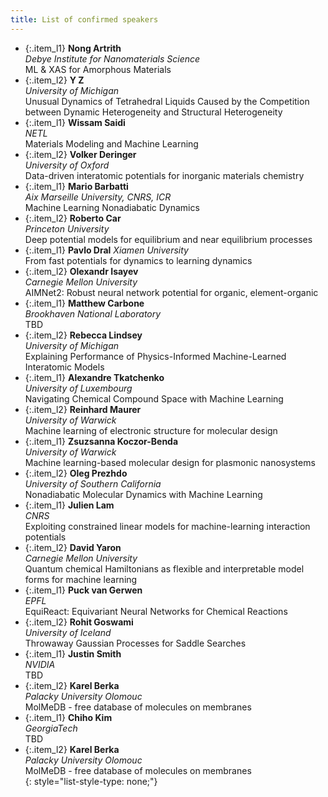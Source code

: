```yaml
---
title: List of confirmed speakers
---
```


<style type="text/css">
  .custom-list-style-type {
    list-style-type: square;
  }
  .item_l1 {
    font-size: 0.7em; 
    line-height: 160%; 
    border-radius: 0px; 
    padding: 10px;
    background-color: #6cc58d4d;
    margin-bottom: 0px;
    text-align: justify;
  }

  .item_l2 {
    font-size: 0.7em; 
    line-height: 160%; 
    border-radius: 0px; 
    padding: 10px;
    background-color: #e8dddc;
    margin-bottom: 0px;
  }

</style>

- {:.item_l1} **Nong Artrith**  
   *Debye Institute for Nanomaterials Science*  
   ML & XAS for Amorphous Materials
   <br> 
- {:.item_l2} **Y	Z**  
   *University of Michigan*  
   Unusual Dynamics of Tetrahedral Liquids Caused by the Competition between Dynamic Heterogeneity and Structural Heterogeneity
   <br>    
- {:.item_l1} **Wissam Saidi**  
   *NETL*  
   Materials Modeling and Machine Learning
   <br>
- {:.item_l2} **Volker Deringer**      
   *University of Oxford*     
   Data-driven interatomic potentials for inorganic materials chemistry
   <br>
- {:.item_l1} **Mario Barbatti**    
   *Aix Marseille University, CNRS, ICR*     
   Machine Learning Nonadiabatic Dynamics
   <br>
- {:.item_l2} **Roberto Car**   
  *Princeton University*  
   Deep potential models for equilibrium and near equilibrium processes
   <br>
- {:.item_l1} **Pavlo Dral** 
   *Xiamen University*     
   From fast potentials for dynamics to learning dynamics
   <br> 
- {:.item_l2} **Olexandr Isayev**   
   *Carnegie Mellon University*  
   AIMNet2: Robust neural network potential for organic, element-organic
   <br>
- {:.item_l1} **Matthew Carbone**   
   *Brookhaven National Laboratory*    
   TBD
   <br>
- {:.item_l2} **Rebecca Lindsey**   
    *University of Michigan*   
    Explaining Performance of Physics-Informed Machine-Learned Interatomic Models
    <br>
- {:.item_l1} **Alexandre Tkatchenko**   
    *University of Luxembourg*  
    Navigating Chemical Compound Space with Machine Learning
    <br>
- {:.item_l2} **Reinhard Maurer**   
    *University of Warwick*     
    Machine learning of electronic structure for molecular design
    <br>
- {:.item_l1} **Zsuzsanna Koczor-Benda**    
    *University of Warwick*    
    Machine learning-based molecular design for plasmonic nanosystems
    <br>
- {:.item_l2} **Oleg Prezhdo**    
    *University of Southern California*  
    Nonadiabatic Molecular Dynamics with Machine Learning
    <br>
- {:.item_l1} **Julien Lam**   
    *CNRS*      
    Exploiting constrained linear models for machine-learning interaction potentials
    <br>
- {:.item_l2} **David Yaron**    
    *Carnegie Mellon University*    
    Quantum chemical Hamiltonians as flexible and interpretable model forms for machine learning
    <br>
- {:.item_l1} **Puck van Gerwen**   
    *EPFL*  
    EquiReact: Equivariant Neural Networks for Chemical Reactions
    <br>
- {:.item_l2} **Rohit Goswami**    
    *University of Iceland*   
    Throwaway Gaussian Processes for Saddle Searches
    <br>
- {:.item_l1} **Justin Smith**   
    *NVIDIA*      
    TBD
    <br>
- {:.item_l2} **Karel Berka**    
    *Palacky University Olomouc*      
    MolMeDB - free database of molecules on membranes
- {:.item_l1} **Chiho Kim**    
    *GeorgiaTech*      
    TBD
    <br>
- {:.item_l2} **Karel Berka**    
    *Palacky University Olomouc*      
    MolMeDB - free database of molecules on membranes
    <br>
{: style="list-style-type: none;"}



